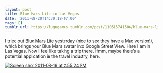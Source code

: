 ```yaml
---
layout: post
title: Blue Mars Lite in Las Vegas
date: '2011-08-20T14:30:18-07:00'
tags: []
tumblr_url: https://fugugames.tumblr.com/post/110515741506/blue-mars-lite-in-las-vegas
---
```

I tried out [Blue Mars Lite](http://bluemars.com/) yesterday (nice to see they have a Mac version!), which brings your Blue Mars avatar into Google Street View. Here I am in Las Vegas. Now I feel like taking a trip there. Hmm, maybe there’s a potential application in the travel industry, here.

[![](http://itshardtofondlepenguins.com/wp-content/uploads/2011/08/Screen-shot-2011-08-19-at-2.55.24-PM.png "Screen shot 2011-08-19 at 2.55.24 PM")](http://itshardtofondlepenguins.com/wp-content/uploads/2011/08/Screen-shot-2011-08-19-at-2.55.24-PM.png)

